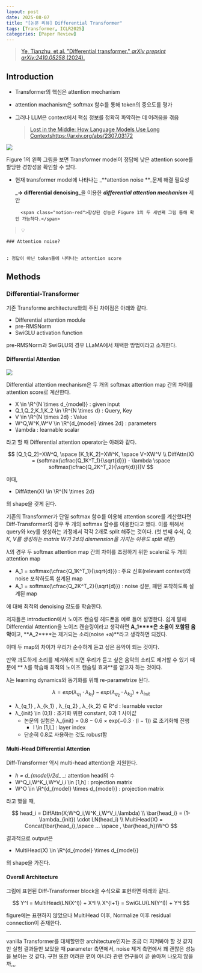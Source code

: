 ```yaml
---
layout: post
date: 2025-08-07
title: "[논문 리뷰] Differential Transformer"
tags: [Transformer, ICLR2025]
categories: [Paper Review]
---
```


> [Ye, Tianzhu, et al. "Differential transformer." ](https://arxiv.org/abs/2410.05258)[_arXiv preprint arXiv:2410.05258_](https://arxiv.org/abs/2410.05258)[ (2024).](https://arxiv.org/abs/2410.05258)



## Introduction

- Transformer의 핵심은 attention mechanism
- attention machanism은 softmax 함수를 통해 token의 중요도를 평가
- 그러나 LLM은 context에서 핵심 정보를 정확히 파악하는 데 어려움을 겪음

	> [Lost in the Middle: How Language Models Use Long Contextshttps://arxiv.org/abs/2307.03172](https://arxiv.org/abs/2307.03172)


![](https://prod-files-secure.s3.us-west-2.amazonaws.com/542b861c-36a8-4051-84e5-8804b6728dba/9083ea56-691a-4752-ae26-47f403431ac8/image.png?X-Amz-Algorithm=AWS4-HMAC-SHA256&X-Amz-Content-Sha256=UNSIGNED-PAYLOAD&X-Amz-Credential=ASIAZI2LB466X4HCSS6K%2F20250908%2Fus-west-2%2Fs3%2Faws4_request&X-Amz-Date=20250908T050105Z&X-Amz-Expires=3600&X-Amz-Security-Token=IQoJb3JpZ2luX2VjEEgaCXVzLXdlc3QtMiJHMEUCIQDDwgs0y2W42UPQpq1u6u3IOMU8lPPndO%2BApeUxMDMk6AIgX5eldCgjC7ddg4kihDrcnrsnXv2egZt6%2FjUK7xojzQwqiAQIsf%2F%2F%2F%2F%2F%2F%2F%2F%2F%2FARAAGgw2Mzc0MjMxODM4MDUiDIMa0sp06Vd5dWAXaircAyxpxNUbzp0YGIdfGBokOVVXEiY6UQVhqEmKfiIxbqWan17WRj17%2BOljFxuelmXA2gVKMFf5zFhDY5d2xT%2BypeDibTaw0pp0xlpRHDbZfREz8Ww3OS3CAbc49P7QNujcntsfRUtRpeXxSxPjzyW9cMQrA0l1E98FP5Yq9x66aYqMreETosk%2F51ICzZRfNFNZjhfNrs1dvPzdLh2U%2Bl%2F85V8Plxy%2FoNzTci1EboIrs1snCW0yqjG%2FVDkN0KlDVK4etQaJbjwwKpDvBaXzhZUYBMu5TUTZKvLFwBkZC7lSP44ueSuTdXMhaPW0T%2BH66gw4ttBofrQnyNLhzcjO8Q%2FY%2B5rk0hiGPkj37HRfiEsXVVxBaYep5jxXoMYAlvbvW0z71y7YUQ1w0TUmRVguFFIRdNpD2rRT%2BXncXMKeipIrWGdQC2qGe%2BwmbIhQNvAT%2FC7ifxcXpS5zUI5rT7a78emEbLkhevmOMsU0%2FhSUK4rPjfN6eNOYJbW7djvMEto417mQLfK%2Foyntr0yKc8lBrar8L1XhnrWQ%2ByVHm%2BXUnI3nxXXFqoRI0Iq0msDBsaMMgajFAptIRC6vgkkh5Me0qllAwZhuQFf%2BJeX9NvHPHlI4051IM53TfXpviTWUPgtiMJO9%2BMUGOqUB5%2Fe1%2Fm%2F6r%2F8DW2wVuP8CGNE2NWr%2BrdnZfNFTnbKP7DKkzmw9yuTa%2F4m1ibGH8wMrjbrakP27h%2BFKB%2BA%2FrzVRe1NM7pCvrliWU7A26bdFlJa6p%2FYiRxYeBp3wFBS7FqyBnYyP8yLu0u7VchCnNVPA%2BDFa%2BrgzXH7RJVNPM3d2%2FyOc38uXWJh%2Bq%2FX5EUE0XuvoKrTMK%2B6%2FB2n4TzAn84rwJ7ElvPRo&X-Amz-Signature=cacd099dd881ef2b746957b384085e27d46cfe66aec3eeec919010a6e0ff2535&X-Amz-SignedHeaders=host&x-amz-checksum-mode=ENABLED&x-id=GetObject)


Figure 1의 왼쪽 그림을 보면 Transformer model이 정답에 낮은 attention score를 할당한 경향성을 확인할 수 있다.

- 현재 transformer model에 나타나는 _**attention noise **_문제 해결 필요성

	_**→ differential denoising**_을 이용한 _**differential attention mechanism**_ 제안


		<span class="notion-red">향상된 성능은 Figure 1의 두 세번째 그림 통해 확인 가능하다.</span>


> 💡 


	### Attention noise?


	: 정답이 아닌 token들에 나타나는 attention score



## Methods



### Differential-Transformer


기존 Transforme architecture와의 주된 차이점은 아래와 같다.

- Differential attention module
- pre-RMSNorm
- SwiGLU activation function

pre-RMSNorm과 SwiGLU의 경우 LLaMA에서 채택한 방법이라고 소개한다.



#### Differential Attention


![](https://prod-files-secure.s3.us-west-2.amazonaws.com/542b861c-36a8-4051-84e5-8804b6728dba/116d70b2-1963-4810-9167-f4c7d8a06e8f/image.png?X-Amz-Algorithm=AWS4-HMAC-SHA256&X-Amz-Content-Sha256=UNSIGNED-PAYLOAD&X-Amz-Credential=ASIAZI2LB466X4HCSS6K%2F20250908%2Fus-west-2%2Fs3%2Faws4_request&X-Amz-Date=20250908T050105Z&X-Amz-Expires=3600&X-Amz-Security-Token=IQoJb3JpZ2luX2VjEEgaCXVzLXdlc3QtMiJHMEUCIQDDwgs0y2W42UPQpq1u6u3IOMU8lPPndO%2BApeUxMDMk6AIgX5eldCgjC7ddg4kihDrcnrsnXv2egZt6%2FjUK7xojzQwqiAQIsf%2F%2F%2F%2F%2F%2F%2F%2F%2F%2FARAAGgw2Mzc0MjMxODM4MDUiDIMa0sp06Vd5dWAXaircAyxpxNUbzp0YGIdfGBokOVVXEiY6UQVhqEmKfiIxbqWan17WRj17%2BOljFxuelmXA2gVKMFf5zFhDY5d2xT%2BypeDibTaw0pp0xlpRHDbZfREz8Ww3OS3CAbc49P7QNujcntsfRUtRpeXxSxPjzyW9cMQrA0l1E98FP5Yq9x66aYqMreETosk%2F51ICzZRfNFNZjhfNrs1dvPzdLh2U%2Bl%2F85V8Plxy%2FoNzTci1EboIrs1snCW0yqjG%2FVDkN0KlDVK4etQaJbjwwKpDvBaXzhZUYBMu5TUTZKvLFwBkZC7lSP44ueSuTdXMhaPW0T%2BH66gw4ttBofrQnyNLhzcjO8Q%2FY%2B5rk0hiGPkj37HRfiEsXVVxBaYep5jxXoMYAlvbvW0z71y7YUQ1w0TUmRVguFFIRdNpD2rRT%2BXncXMKeipIrWGdQC2qGe%2BwmbIhQNvAT%2FC7ifxcXpS5zUI5rT7a78emEbLkhevmOMsU0%2FhSUK4rPjfN6eNOYJbW7djvMEto417mQLfK%2Foyntr0yKc8lBrar8L1XhnrWQ%2ByVHm%2BXUnI3nxXXFqoRI0Iq0msDBsaMMgajFAptIRC6vgkkh5Me0qllAwZhuQFf%2BJeX9NvHPHlI4051IM53TfXpviTWUPgtiMJO9%2BMUGOqUB5%2Fe1%2Fm%2F6r%2F8DW2wVuP8CGNE2NWr%2BrdnZfNFTnbKP7DKkzmw9yuTa%2F4m1ibGH8wMrjbrakP27h%2BFKB%2BA%2FrzVRe1NM7pCvrliWU7A26bdFlJa6p%2FYiRxYeBp3wFBS7FqyBnYyP8yLu0u7VchCnNVPA%2BDFa%2BrgzXH7RJVNPM3d2%2FyOc38uXWJh%2Bq%2FX5EUE0XuvoKrTMK%2B6%2FB2n4TzAn84rwJ7ElvPRo&X-Amz-Signature=2d4e5c0f8aa13f2d318a46db09e084824d75ca3d35e6267a353edce34f7f3705&X-Amz-SignedHeaders=host&x-amz-checksum-mode=ENABLED&x-id=GetObject)


Differential attention mechanism은 두 개의 softmax attention map 간의 차이를 attention score로 계산한다.

- X \in \R^{N \times d\_{model}} : given input
- Q\_1,Q\_2,K\_1,K\_2 \in \R^{N \times d} : Query, Key
- V \in \R^{N \times 2d} : Value
- W^Q,W^K,W^V \in \R^{d\_{model} \times 2d} : parameters
- \lambda : learnable scalar

라고 할 때 Differential attention operator는 아래와 같다.


$$
[Q_1;Q_2]=XW^Q, \space [K_1;K_2]=XW^K, \space V=XW^V \\
DiffAttn(X) = (softmax(\cfrac{Q_1K^T_1}{\sqrt{d}}) - \lambda \space softmax(\cfrac{Q_2K^T_2}{\sqrt{d}}))V
$$


이때,

- DiffAtten(X) \in \R^{N \times 2d}

의 shape을 갖게 된다.


기존의 Transformer가 단일 softmax 함수를 이용해 attention score를 계산했다면 Diff-Transformer의 경우 두 개의 softmax 함수를 이용한다고 했다. 이를 위해서 query와 key를 생성하는 과정에서 각각 2개로 split 해주는 것이다. <span class="notion-red">(첫 번째 수식, </span><span class="notion-red">_Q, K, V를 생성하는 matrix W가 2d의 dismension을 가지는 이유도 split 때문_</span><span class="notion-red">)</span>


 λ의 경우 두 softmax attention map 간의 차이를 조정하기 위한 scaler로 두 개의 attention map

- A\_1 = softmax(\cfrac{Q\_1K^T\_1}{\sqrt{d}}) : 주요 신호(relevant context)와 noise 포착하도록 설계된 map
- A\_1 = softmax(\cfrac{Q\_2K^T\_2}{\sqrt{d}}) : noise 성분, 패턴 포착하도록 설계된 map 

에 대해 최적의 denoising 강도를 학습한다.


저자들은 introduction에서 노이즈 캔슬링 헤드폰을 예로 들어 설명한다. 쉽게 말해 Differential Attention을 노이즈 캔슬링이라고 생각하면 **A\_1****은 소음이 포함된 음악**이고, **A\_2****는 제거되는 소리(noise +a)**라고 생각하면 되겠다. 


이때 두 map의 차이가 우리가 순수하게 듣고 싶은 음악이 되는 것이다. 


만약 과도하게 소리를 제거하게 되면 우리가 듣고 싶은 음악의 소리도 제거할 수 있기 때문에 ** λ를 학습해 최적의 노이즈 캔슬링 효과**를 얻고자 하는 것이다.


λ는 learning dynamics와 동기화를 위해 re-parametrize 된다.


$$
\lambda = exp(\lambda_{q_1} \cdot \lambda_{k_1}) - exp(\lambda_{q_2} \cdot \lambda_{k_2}) + \lambda_{init}
$$

- λ\_{q\_1} , λ\_{k\_1} , λ\_{q\_2} , λ\_{k\_2} ∈ R^d : learnable vector
- λ\_{init} \in (0,1) : 초기화 위한 constant, 0과 1 사이값
	- 논문의 실험은 λ\_{init} = 0.8 − 0.6 × exp(−0.3 · (l − 1)) 로 초기화해 진행
		- l \in [1,L] : layer index
	- 단순히 0.8로 사용하는 것도 robust함


#### **Multi-Head Differential Attention**


Diff-Transformer 역시 multi-head attention을 지원한다.

- _h = d\_{model}/2d__ _: attention head의 수
- W^Q\_i,W^K\_i,W^V\_i,i \in [1,h] : projection matrix
- W^O \in \R^{d\_{model} \times d\_{model}} : projection matrix

라고 했을 때,


$$
head_i = DiffAttn(X;W^Q_i,W^K_i,W^V_i,\lambda) \\
\bar{head_i} = (1-\lambda_{init}) \cdot LN(head_i) \\
MultiHead(X) = Concat(\bar{head_i},\space ... \space , \bar{head_h})W^O
$$


결과적으로 output은

- MultiHead(X) \in \R^{d\_{model} \times d\_{model}}

의 shape을 가진다.



#### Overall Architecture


그림에 표현된 Diff-Transformer block을 수식으로 표현하면 아래와 같다.


$$
Y^l = MultiHead(LN(X^l)) + X^l \\
X^{l+1} = SwiGLU(LN(Y^l)) + Y^l
$$


figure에는 표현하지 않았으나 MultiHead 이후, Normalize 이후 residual connection이 존재한다.


---


vanilla Transformer를 대체할만한 architecture인지는 조금 더 지켜봐야 할 것 같지만 실험 결과들만 보았을 때 parameter 측면에서, noise 제거 측면에서 꽤 괜찮은 성능을 보이는 것 같다. 구현 또한 어려운 편이 아니라 관련 연구들이 곧 쏟아져 나오지 않을까,,,

